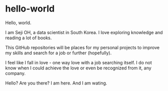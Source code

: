# hello-world

Hello, world.

I am Seji OH, a data scientist in South Korea.
I love exploring knowledge and reading a lot of books.

This GitHub repositories will be places for my personal projects
to improve my skills and search for a job or further (hopefully).

I feel like I fall in love - one way love with a job searching itself.
I do not know when I could achieve the love or even be recognized from it, any company.

Hello?
Are you there?
I am here.
And I am wating.
